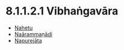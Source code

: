# 8.1.1.2.1 Vibhaṅgavāra

* [Nahetu](8.1.1.2.1/Nahetu.md)
* [Naārammaṇādi](8.1.1.2.1/Naarammanadi.md)
* [Napurejāta](8.1.1.2.1/Napurejata.md)
